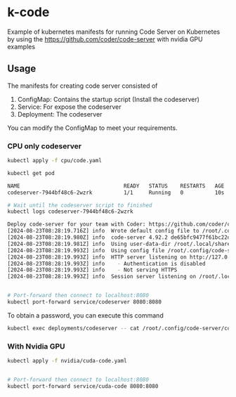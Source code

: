 # k-code
Example of kubernetes manifests for running Code Server on Kubernetes by using the https://github.com/coder/code-server with nvidia GPU examples

## Usage

The manifests for creating code server consisted of 

1. ConfigMap: Contains the startup script (Install the codeserver)
2. Service: For expose the codeserver
3. Deployment: The codeserver

You can modify the ConfigMap to meet your requirements.

### CPU only codeserver

```bash
kubectl apply -f cpu/code.yaml

kubectl get pod

NAME                                 READY   STATUS    RESTARTS   AGE
codeserver-7944bf48c6-2wzrk          1/1     Running   0          10s

# Wait until the codeserver script to finished
kubectl logs codeserver-7944bf48c6-2wzrk

Deploy code-server for your team with Coder: https://github.com/coder/coder
[2024-08-23T08:28:19.716Z] info  Wrote default config file to /root/.config/code-server/config.yaml
[2024-08-23T08:28:19.980Z] info  code-server 4.92.2 de65bfc9477f61bc22d0b1a23085d1f18bb25202
[2024-08-23T08:28:19.981Z] info  Using user-data-dir /root/.local/share/code-server
[2024-08-23T08:28:19.993Z] info  Using config file /root/.config/code-server/config.yaml
[2024-08-23T08:28:19.993Z] info  HTTP server listening on http://127.0.0.1:8080/
[2024-08-23T08:28:19.993Z] info    - Authentication is disabled
[2024-08-23T08:28:19.993Z] info    - Not serving HTTPS
[2024-08-23T08:28:19.993Z] info  Session server listening on /root/.local/share/code-server/code-server-ipc.sock


# Port-forward then connect to localhost:8080
kubectl port-forward service/codeserver 8080:8080
```

To obtain a password, you can execute this command
```bash
kubectl exec deployments/codeserver -- cat /root/.config/code-server/config.yaml
```

### With Nvidia GPU

```bash
kubectl apply -f nvidia/cuda-code.yaml


# Port-forward then connect to localhost:8080
kubectl port-forward service/cuda-code 8080:8080
```